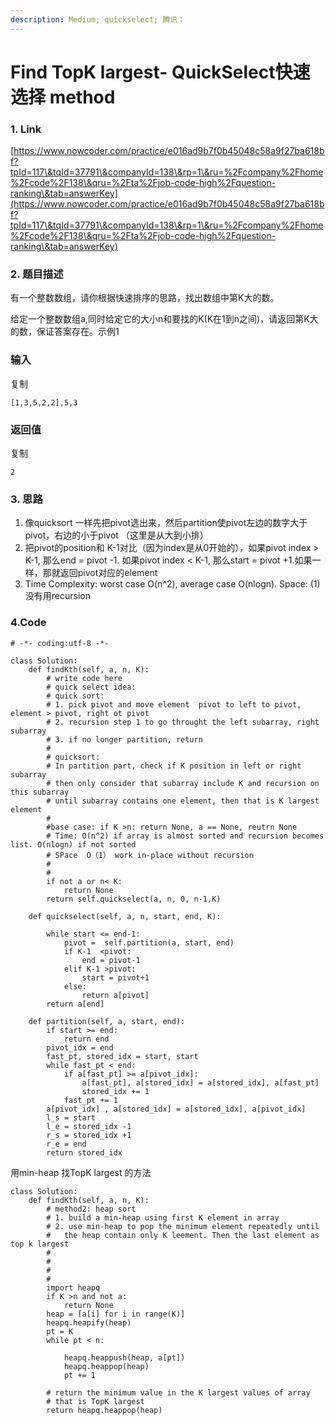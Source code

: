 ```yaml
---
description: Medium; quickselect; 腾讯；
---
```


# Find TopK largest- QuickSelect快速选择 method

### 1. Link

[https://www.nowcoder.com/practice/e016ad9b7f0b45048c58a9f27ba618bf?tpId=117\&tqId=37791\&companyId=138\&rp=1\&ru=%2Fcompany%2Fhome%2Fcode%2F138\&qru=%2Fta%2Fjob-code-high%2Fquestion-ranking\&tab=answerKey](https://www.nowcoder.com/practice/e016ad9b7f0b45048c58a9f27ba618bf?tpId=117\&tqId=37791\&companyId=138\&rp=1\&ru=%2Fcompany%2Fhome%2Fcode%2F138\&qru=%2Fta%2Fjob-code-high%2Fquestion-ranking\&tab=answerKey)

### 2. 题目描述

有一个整数数组，请你根据快速排序的思路，找出数组中第K大的数。

给定一个整数数组a,同时给定它的大小n和要找的K(K在1到n之间)，请返回第K大的数，保证答案存在。示例1

### 输入

复制

```
[1,3,5,2,2],5,3
```

### 返回值

复制

```
2
```



### 3. 思路

1. 像quicksort 一样先把pivot选出来，然后partition使pivot左边的数字大于pivot，右边的小于pivot （这里是从大到小排）
2. 把pivot的position和 K-1对比（因为index是从0开始的），如果pivot index > K-1, 那么end = pivot -1. 如果pivot index < K-1,  那么start = pivot +1.如果一样，那就返回pivot对应的element
3. Time Complexity:   worst case O(n^2), average case O(nlogn). Space: (1) 没有用recursion

### 4.Code

```
# -*- coding:utf-8 -*-

class Solution:
    def findKth(self, a, n, K):
        # write code here
        # quick select idea:
        # quick sort:
        # 1. pick pivot and move element  pivot to left to pivot, element > pivot, right ot pivot
        # 2. recursion step 1 to go throught the left subarray, right subarray
        # 3. if no longer partition, return 
        #
        # quicksort:
        # In partition part, check if K position in left or right subarray
        # then only consider that subarray include K and recursion on this subarray
        # until subarray contains one element, then that is K largest element
        #
        #base case: if K >n: return None, a == None, reutrn None
        # Time: O(n^2) if array is almost sorted and recursion becomes list. O(nlogn) if not sorted
        # SPace  O（1） work in-place without recursion
        #
        #
        if not a or n< K:
            return None
        return self.quickselect(a, n, 0, n-1,K)
    
    def quickselect(self, a, n, start, end, K):
        
        while start <= end-1:
            pivot =  self.partition(a, start, end)
            if K-1  <pivot:
                end = pivot-1
            elif K-1 >pivot:
                start = pivot+1
            else:
                return a[pivot]
        return a[end]
            
    def partition(self, a, start, end):
        if start >= end:
            return end
        pivot_idx = end
        fast_pt, stored_idx = start, start
        while fast_pt < end:
            if a[fast_pt] >= a[pivot_idx]:
                a[fast_pt], a[stored_idx] = a[stored_idx], a[fast_pt]
                stored_idx += 1
            fast_pt += 1
        a[pivot_idx] , a[stored_idx] = a[stored_idx], a[pivot_idx] 
        l_s = start
        l_e = stored_idx -1
        r_s = stored_idx +1
        r_e = end
        return stored_idx
```

用min-heap 找TopK largest 的方法

```
class Solution:
    def findKth(self, a, n, K):
        # method2: heap sort
        # 1. build a min-heap using first K element in array
        # 2. use min-heap to pop the minimum element repeatedly until
        #   the heap contain only K leement. Then the last element as top k largest
        #
        #
        #
        #
        import heapq
        if K >n and not a:
            return None
        heap = [a[i] for i in range(K)]
        heapq.heapify(heap)
        pt = K
        while pt < n:
            
            heapq.heappush(heap, a[pt])
            heapq.heappop(heap)
            pt += 1
        
        # return the minimum value in the K largest values of array
        # that is TopK largest 
        return heapq.heappop(heap)
```
